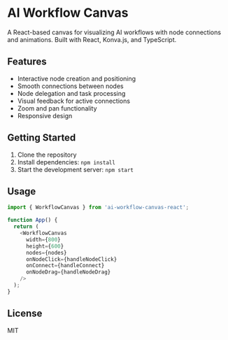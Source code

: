 # AI Workflow Canvas

A React-based canvas for visualizing AI workflows with node connections and animations. Built with React, Konva.js, and TypeScript.

## Features

- Interactive node creation and positioning
- Smooth connections between nodes
- Node delegation and task processing
- Visual feedback for active connections
- Zoom and pan functionality
- Responsive design

## Getting Started

1. Clone the repository
2. Install dependencies: `npm install`
3. Start the development server: `npm start`

## Usage

```typescript
import { WorkflowCanvas } from 'ai-workflow-canvas-react';

function App() {
  return (
    <WorkflowCanvas
      width={800}
      height={600}
      nodes={nodes}
      onNodeClick={handleNodeClick}
      onConnect={handleConnect}
      onNodeDrag={handleNodeDrag}
    />
  );
}
```

## License

MIT